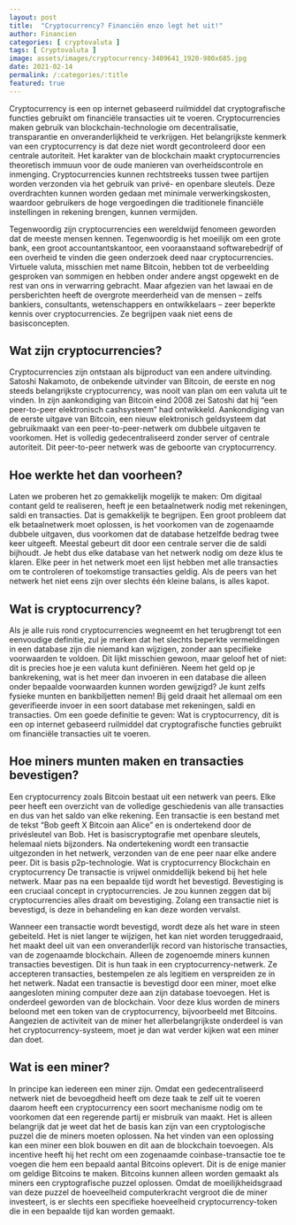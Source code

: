 ```yaml
---
layout: post
title:  "Cryptocurrency? Financiën enzo legt het uit!"
author: Financien
categories: [ cryptovaluta ]
tags: [ Cryptovaluta ]
image: assets/images/cryptocurrency-3409641_1920-980x685.jpg
date: 2021-02-14
permalink: /:categories/:title
featured: true
---
```


Cryptocurrency is een op internet gebaseerd ruilmiddel dat cryptografische functies gebruikt om financiële transacties uit te voeren. Cryptocurrencies maken gebruik van blockchain-technologie om decentralisatie, transparantie en onveranderlijkheid te verkrijgen. Het belangrijkste kenmerk van een cryptocurrency is dat deze niet wordt gecontroleerd door een centrale autoriteit. Het karakter van de blockchain maakt cryptocurrencies theoretisch immuun voor de oude manieren van overheidscontrole en inmenging. Cryptocurrencies kunnen rechtstreeks tussen twee partijen worden verzonden via het gebruik van privé- en openbare sleutels. Deze overdrachten kunnen worden gedaan met minimale verwerkingskosten, waardoor gebruikers de hoge vergoedingen die traditionele financiële instellingen in rekening brengen, kunnen vermijden.

Tegenwoordig zijn cryptocurrencies een wereldwijd fenomeen geworden dat de meeste mensen kennen. Tegenwoordig is het moeilijk om een grote bank, een groot accountantskantoor, een vooraanstaand softwarebedrijf of een overheid te vinden die geen onderzoek deed naar cryptocurrencies. Virtuele valuta, misschien met name Bitcoin, hebben tot de verbeelding gesproken van sommigen en hebben onder andere angst opgewekt en de rest van ons in verwarring gebracht. Maar afgezien van het lawaai en de persberichten heeft de overgrote meerderheid van de mensen – zelfs bankiers, consultants, wetenschappers en ontwikkelaars – zeer beperkte kennis over cryptocurrencies. Ze begrijpen vaak niet eens de basisconcepten.

## Wat zijn cryptocurrencies?
Cryptocurrencies zijn ontstaan als bijproduct van een andere uitvinding. Satoshi Nakamoto, de onbekende uitvinder van Bitcoin, de eerste en nog steeds belangrijkste cryptocurrency, was nooit van plan om een ​​valuta uit te vinden. In zijn aankondiging van Bitcoin eind 2008 zei Satoshi dat hij “een peer-to-peer elektronisch cashsysteem” had ontwikkeld. Aankondiging van de eerste uitgave van Bitcoin, een nieuw elektronisch geldsysteem dat gebruikmaakt van een peer-to-peer-netwerk om dubbele uitgaven te voorkomen. Het is volledig gedecentraliseerd zonder server of centrale autoriteit. Dit peer-to-peer netwerk was de geboorte van cryptocurrency.

## Hoe werkte het dan voorheen?
Laten we proberen het zo gemakkelijk mogelijk te maken: Om digitaal contant geld te realiseren, heeft je een betaalnetwerk nodig met rekeningen, saldi en transacties. Dat is gemakkelijk te begrijpen. Een groot probleem dat elk betaalnetwerk moet oplossen, is het voorkomen van de zogenaamde dubbele uitgaven, dus voorkomen dat de database hetzelfde bedrag twee keer uitgeeft. Meestal gebeurt dit door een centrale server die de saldi bijhoudt. Je hebt dus elke database van het netwerk nodig om deze klus te klaren. Elke peer in het netwerk moet een lijst hebben met alle transacties om te controleren of toekomstige transacties geldig. Als de peers van het netwerk het niet eens zijn over slechts één kleine balans, is alles kapot.

## Wat is cryptocurrency?
Als je alle ruis rond cryptocurrencies wegneemt en het terugbrengt tot een eenvoudige definitie, zul je merken dat het slechts beperkte vermeldingen in een database zijn die niemand kan wijzigen, zonder aan specifieke voorwaarden te voldoen. Dit lijkt misschien gewoon, maar geloof het of niet: dit is precies hoe je een valuta kunt definiëren. Neem het geld op je bankrekening, wat is het meer dan invoeren in een database die alleen onder bepaalde voorwaarden kunnen worden gewijzigd? Je kunt zelfs fysieke munten en bankbiljetten nemen! Bij geld draait het allemaal om een ​​geverifieerde invoer in een soort database met rekeningen, saldi en transacties. Om een goede definitie te geven: Wat is cryptocurrency, dit  is een op internet gebaseerd ruilmiddel dat cryptografische functies gebruikt om financiële transacties uit te voeren.

## Hoe miners munten maken en transacties bevestigen?
Een cryptocurrency zoals Bitcoin bestaat uit een netwerk van peers. Elke peer heeft een overzicht van de volledige geschiedenis van alle transacties en dus van het saldo van elke rekening. Een transactie is een bestand met de tekst “Bob geeft X Bitcoin aan Alice” en is ondertekend door de privésleutel van Bob. Het is basiscryptografie met openbare sleutels, helemaal niets bijzonders. Na ondertekening wordt een transactie uitgezonden in het netwerk, verzonden van de ene peer naar elke andere peer. Dit is basis p2p-technologie. Wat is cryptocurrency Blockchain en cryptocurrency De transactie is vrijwel onmiddellijk bekend bij het hele netwerk. Maar pas na een bepaalde tijd wordt het bevestigd. Bevestiging is een cruciaal concept in cryptocurrencies. Je zou kunnen zeggen dat bij cryptocurrencies alles draait om bevestiging. Zolang een transactie niet is bevestigd, is deze in behandeling en kan deze worden vervalst.

Wanneer een transactie wordt bevestigd, wordt deze als het ware in steen gebeiteld. Het is niet langer te wijzigen, het kan niet worden teruggedraaid, het maakt deel uit van een onveranderlijk record van historische transacties, van de zogenaamde blockchain. Alleen de zogenoemde miners kunnen transacties bevestigen. Dit is hun taak in een cryptocurrency-netwerk. Ze accepteren transacties, bestempelen ze als legitiem en verspreiden ze in het netwerk. Nadat een transactie is bevestigd door een miner, moet elke aangesloten mining computer deze aan zijn database toevoegen. Het is onderdeel geworden van de blockchain. Voor deze klus worden de miners beloond met een token van de cryptocurrency, bijvoorbeeld met Bitcoins. Aangezien de activiteit van de miner het allerbelangrijkste onderdeel is van het cryptocurrency-systeem, moet je dan wat verder kijken wat een miner dan doet.

## Wat is een miner?
In principe kan iedereen een miner zijn. Omdat een gedecentraliseerd netwerk niet de bevoegdheid heeft om deze taak te zelf uit te voeren daarom heeft een cryptocurrency een soort mechanisme nodig om te voorkomen dat een regerende partij er misbruik van maakt. Het is alleen belangrijk dat je weet dat het de basis kan zijn van een cryptologische puzzel die de miners moeten oplossen. Na het vinden van een oplossing kan een miner een blok bouwen en dit aan de blockchain toevoegen. Als incentive heeft hij het recht om een zogenaamde coinbase-transactie toe te voegen die hem een ​​bepaald aantal Bitcoins oplevert. Dit is de enige manier om geldige Bitcoins te maken. Bitcoins kunnen alleen worden gemaakt als miners een cryptografische puzzel oplossen. Omdat de moeilijkheidsgraad van deze puzzel de hoeveelheid computerkracht vergroot die de miner investeert, is er slechts een specifieke hoeveelheid cryptocurrency-token die in een bepaalde tijd kan worden gemaakt.
